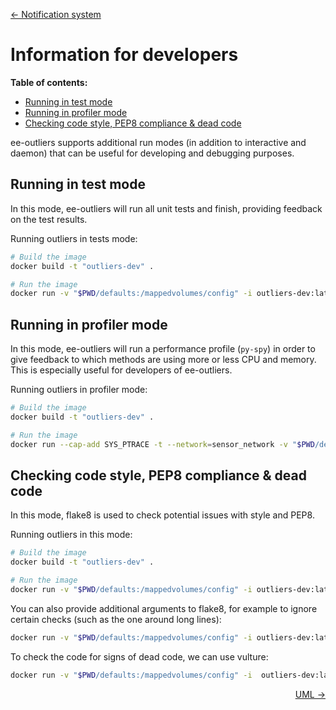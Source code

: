 <p align="left"><a href="NOTIFICATIONS.md">&#8592; Notification system</a></p>

# Information for developers

**Table of contents:**
- [Running in test mode](#running-in-test-mode)
- [Running in profiler mode](#running-in-profiler-mode)
- [Checking code style, PEP8 compliance & dead code](#checking-code-style-pep8-compliance--dead-code)

ee-outliers supports additional run modes (in addition to interactive and daemon) that can be useful for developing and debugging purposes.

## Running in test mode
In this mode, ee-outliers will run all unit tests and finish, providing feedback on the test results.

Running outliers in tests mode:

```BASH
# Build the image
docker build -t "outliers-dev" .

# Run the image
docker run -v "$PWD/defaults:/mappedvolumes/config" -i outliers-dev:latest python3 outliers.py tests --config /mappedvolumes/config/outliers.conf
```

## Running in profiler mode
In this mode, ee-outliers will run a performance profile (``py-spy``) in order to give feedback to which methods are using more or less CPU and memory. This is especially useful for developers of ee-outliers.

Running outliers in profiler mode:

```BASH
# Build the image
docker build -t "outliers-dev" .

# Run the image
docker run --cap-add SYS_PTRACE -t --network=sensor_network -v "$PWD/defaults:/mappedvolumes/config" -i  outliers-dev:latest py-spy -- python3 outliers.py interactive --config /mappedvolumes/config/outliers.conf
```

## Checking code style, PEP8 compliance & dead code
In this mode, flake8 is used to check potential issues with style and PEP8.

Running outliers in this mode:

```BASH
# Build the image
docker build -t "outliers-dev" .

# Run the image
docker run -v "$PWD/defaults:/mappedvolumes/config" -i outliers-dev:latest flake8 /app
```

You can also provide additional arguments to flake8, for example to ignore certain checks (such as the one around long lines):

```BASH
docker run -v "$PWD/defaults:/mappedvolumes/config" -i outliers-dev:latest flake8 /app "--ignore=E501"
```

To check the code for signs of dead code, we can use vulture:

```BASH
docker run -v "$PWD/defaults:/mappedvolumes/config" -i  outliers-dev:latest python3 -m vulture /app
```


<p align="right"><a href="UML.md">UML &#8594;</a></p>